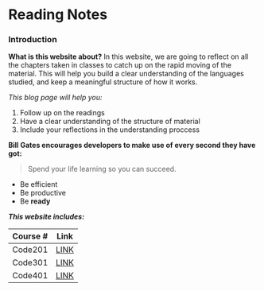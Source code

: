 
# Reading Notes

### Introduction 
**What is this website about?**
In this website, we are going to reflect on all the chapters taken in classes to catch up on the rapid moving of the material. This will help you build a clear understanding of the languages studied, and keep a meaningful structure of how it works.

*This blog page will help you:*
1. Follow up on the readings
1. Have a clear understanding of the structure of material 
1. Include your reflections in the understanding proccess

**Bill Gates encourages developers to make use of every second they have got:**
 > Spend your life learning so you can succeed. 

* Be efficient 
* Be productive 
* Be **ready**

***This website includes:***

|  Course #   |           Link            |
|   -------   |    -----------------      |
|   Code201   | [LINK](201contentlist.md) |
|   Code301   | [LINK](301contentlist.md) | 
|   Code401   | [LINK](401contentlist.md) |

